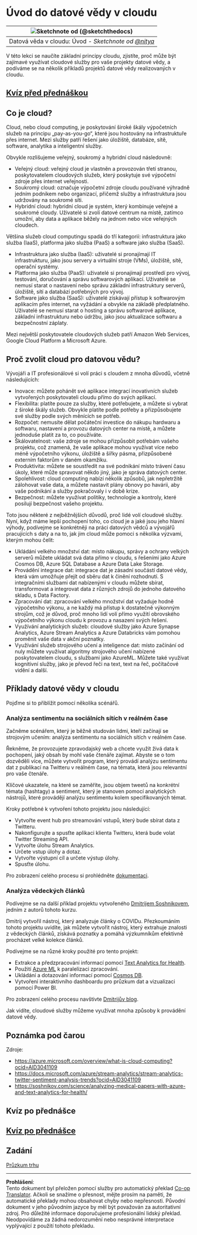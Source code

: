 <!--
CO_OP_TRANSLATOR_METADATA:
{
  "original_hash": "6a0556b17de4c8d1a9470b02247b01d4",
  "translation_date": "2025-09-04T21:35:11+00:00",
  "source_file": "5-Data-Science-In-Cloud/17-Introduction/README.md",
  "language_code": "cs"
}
-->
# Úvod do datové vědy v cloudu

|![ Sketchnote od [(@sketchthedocs)](https://sketchthedocs.dev) ](../../sketchnotes/17-DataScience-Cloud.png)|
|:---:|
| Datová věda v cloudu: Úvod - _Sketchnote od [@nitya](https://twitter.com/nitya)_ |


V této lekci se naučíte základní principy cloudu, zjistíte, proč může být zajímavé využívat cloudové služby pro vaše projekty datové vědy, a podíváme se na několik příkladů projektů datové vědy realizovaných v cloudu.

## [Kvíz před přednáškou](https://purple-hill-04aebfb03.1.azurestaticapps.net/quiz/32)

## Co je cloud?

Cloud, nebo cloud computing, je poskytování široké škály výpočetních služeb na principu „pay-as-you-go“, které jsou hostovány na infrastruktuře přes internet. Mezi služby patří řešení jako úložiště, databáze, sítě, software, analytika a inteligentní služby.

Obvykle rozlišujeme veřejný, soukromý a hybridní cloud následovně:

* Veřejný cloud: veřejný cloud je vlastněn a provozován třetí stranou, poskytovatelem cloudových služeb, který poskytuje své výpočetní zdroje přes internet veřejnosti.
* Soukromý cloud: označuje výpočetní zdroje cloudu používané výhradně jedním podnikem nebo organizací, přičemž služby a infrastruktura jsou udržovány na soukromé síti.
* Hybridní cloud: hybridní cloud je systém, který kombinuje veřejné a soukromé cloudy. Uživatelé si zvolí datové centrum na místě, zatímco umožní, aby data a aplikace běžely na jednom nebo více veřejných cloudech.

Většina služeb cloud computingu spadá do tří kategorií: infrastruktura jako služba (IaaS), platforma jako služba (PaaS) a software jako služba (SaaS).

* Infrastruktura jako služba (IaaS): uživatelé si pronajímají IT infrastrukturu, jako jsou servery a virtuální stroje (VMs), úložiště, sítě, operační systémy.
* Platforma jako služba (PaaS): uživatelé si pronajímají prostředí pro vývoj, testování, doručování a správu softwarových aplikací. Uživatelé se nemusí starat o nastavení nebo správu základní infrastruktury serverů, úložiště, sítí a databází potřebných pro vývoj.
* Software jako služba (SaaS): uživatelé získávají přístup k softwarovým aplikacím přes internet, na vyžádání a obvykle na základě předplatného. Uživatelé se nemusí starat o hosting a správu softwarové aplikace, základní infrastrukturu nebo údržbu, jako jsou aktualizace softwaru a bezpečnostní záplaty.

Mezi největší poskytovatele cloudových služeb patří Amazon Web Services, Google Cloud Platform a Microsoft Azure.

## Proč zvolit cloud pro datovou vědu?

Vývojáři a IT profesionálové si volí práci s cloudem z mnoha důvodů, včetně následujících:

* Inovace: můžete pohánět své aplikace integrací inovativních služeb vytvořených poskytovateli cloudu přímo do svých aplikací.
* Flexibilita: platíte pouze za služby, které potřebujete, a můžete si vybrat z široké škály služeb. Obvykle platíte podle potřeby a přizpůsobujete své služby podle svých měnících se potřeb.
* Rozpočet: nemusíte dělat počáteční investice do nákupu hardwaru a softwaru, nastavení a provozu datových center na místě, a můžete jednoduše platit za to, co používáte.
* Škálovatelnost: vaše zdroje se mohou přizpůsobit potřebám vašeho projektu, což znamená, že vaše aplikace mohou využívat více nebo méně výpočetního výkonu, úložiště a šířky pásma, přizpůsobené externím faktorům v daném okamžiku.
* Produktivita: můžete se soustředit na své podnikání místo trávení času úkoly, které může spravovat někdo jiný, jako je správa datových center.
* Spolehlivost: cloud computing nabízí několik způsobů, jak nepřetržitě zálohovat vaše data, a můžete nastavit plány obnovy po havárii, aby vaše podnikání a služby pokračovaly i v době krize.
* Bezpečnost: můžete využívat politiky, technologie a kontroly, které posilují bezpečnost vašeho projektu.

Toto jsou některé z nejběžnějších důvodů, proč lidé volí cloudové služby. Nyní, když máme lepší pochopení toho, co cloud je a jaké jsou jeho hlavní výhody, podívejme se konkrétněji na práci datových vědců a vývojářů pracujících s daty a na to, jak jim cloud může pomoci s několika výzvami, kterým mohou čelit:

* Ukládání velkého množství dat: místo nákupu, správy a ochrany velkých serverů můžete ukládat svá data přímo v cloudu, s řešeními jako Azure Cosmos DB, Azure SQL Database a Azure Data Lake Storage.
* Provádění integrace dat: integrace dat je zásadní součástí datové vědy, která vám umožňuje přejít od sběru dat k činění rozhodnutí. S integračními službami dat nabízenými v cloudu můžete sbírat, transformovat a integrovat data z různých zdrojů do jednoho datového skladu, s Data Factory.
* Zpracování dat: zpracování velkého množství dat vyžaduje hodně výpočetního výkonu, a ne každý má přístup k dostatečně výkonným strojům, což je důvod, proč mnoho lidí volí přímo využití obrovského výpočetního výkonu cloudu k provozu a nasazení svých řešení.
* Využívání analytických služeb: cloudové služby jako Azure Synapse Analytics, Azure Stream Analytics a Azure Databricks vám pomohou proměnit vaše data v akční poznatky.
* Využívání služeb strojového učení a inteligence dat: místo začínání od nuly můžete využívat algoritmy strojového učení nabízené poskytovatelem cloudu, s službami jako AzureML. Můžete také využívat kognitivní služby, jako je převod řeči na text, text na řeč, počítačové vidění a další.

## Příklady datové vědy v cloudu

Pojďme si to přiblížit pomocí několika scénářů.

### Analýza sentimentu na sociálních sítích v reálném čase
Začněme scénářem, který je běžně studován lidmi, kteří začínají se strojovým učením: analýza sentimentu na sociálních sítích v reálném čase.

Řekněme, že provozujete zpravodajský web a chcete využít živá data k pochopení, jaký obsah by mohl vaše čtenáře zajímat. Abyste se o tom dozvěděli více, můžete vytvořit program, který provádí analýzu sentimentu dat z publikací na Twitteru v reálném čase, na témata, která jsou relevantní pro vaše čtenáře.

Klíčové ukazatele, na které se zaměříte, jsou objem tweetů na konkrétní témata (hashtagy) a sentiment, který je stanoven pomocí analytických nástrojů, které provádějí analýzu sentimentu kolem specifikovaných témat.

Kroky potřebné k vytvoření tohoto projektu jsou následující:

* Vytvořte event hub pro streamování vstupů, který bude sbírat data z Twitteru.
* Nakonfigurujte a spusťte aplikaci klienta Twitteru, která bude volat Twitter Streaming API.
* Vytvořte úlohu Stream Analytics.
* Určete vstup úlohy a dotaz.
* Vytvořte výstupní cíl a určete výstup úlohy.
* Spusťte úlohu.

Pro zobrazení celého procesu si prohlédněte [dokumentaci](https://docs.microsoft.com/azure/stream-analytics/stream-analytics-twitter-sentiment-analysis-trends?WT.mc_id=academic-77958-bethanycheum&ocid=AID30411099).

### Analýza vědeckých článků
Podívejme se na další příklad projektu vytvořeného [Dmitrijem Soshnikovem](http://soshnikov.com), jedním z autorů tohoto kurzu.

Dmitrij vytvořil nástroj, který analyzuje články o COVIDu. Přezkoumáním tohoto projektu uvidíte, jak můžete vytvořit nástroj, který extrahuje znalosti z vědeckých článků, získává poznatky a pomáhá výzkumníkům efektivně procházet velké kolekce článků.

Podívejme se na různé kroky použité pro tento projekt:
* Extrakce a předzpracování informací pomocí [Text Analytics for Health](https://docs.microsoft.com/azure/cognitive-services/text-analytics/how-tos/text-analytics-for-health?WT.mc_id=academic-77958-bethanycheum&ocid=AID3041109).
* Použití [Azure ML](https://azure.microsoft.com/services/machine-learning?WT.mc_id=academic-77958-bethanycheum&ocid=AID3041109) k paralelizaci zpracování.
* Ukládání a dotazování informací pomocí [Cosmos DB](https://azure.microsoft.com/services/cosmos-db?WT.mc_id=academic-77958-bethanycheum&ocid=AID3041109).
* Vytvoření interaktivního dashboardu pro průzkum dat a vizualizaci pomocí Power BI.

Pro zobrazení celého procesu navštivte [Dmitrijův blog](https://soshnikov.com/science/analyzing-medical-papers-with-azure-and-text-analytics-for-health/).

Jak vidíte, cloudové služby můžeme využívat mnoha způsoby k provádění datové vědy.

## Poznámka pod čarou

Zdroje:
* https://azure.microsoft.com/overview/what-is-cloud-computing?ocid=AID3041109  
* https://docs.microsoft.com/azure/stream-analytics/stream-analytics-twitter-sentiment-analysis-trends?ocid=AID3041109  
* https://soshnikov.com/science/analyzing-medical-papers-with-azure-and-text-analytics-for-health/  

## Kvíz po přednášce

## [Kvíz po přednášce](https://ff-quizzes.netlify.app/en/ds/)

## Zadání

[Průzkum trhu](assignment.md)

---

**Prohlášení**:  
Tento dokument byl přeložen pomocí služby pro automatický překlad [Co-op Translator](https://github.com/Azure/co-op-translator). Ačkoli se snažíme o přesnost, mějte prosím na paměti, že automatické překlady mohou obsahovat chyby nebo nepřesnosti. Původní dokument v jeho původním jazyce by měl být považován za autoritativní zdroj. Pro důležité informace doporučujeme profesionální lidský překlad. Neodpovídáme za žádná nedorozumění nebo nesprávné interpretace vyplývající z použití tohoto překladu.